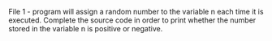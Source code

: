 File 1 -  program will assign a random number to the variable n each time it is executed. Complete the source code in order to print whether the number stored in the variable n is positive or negative.
